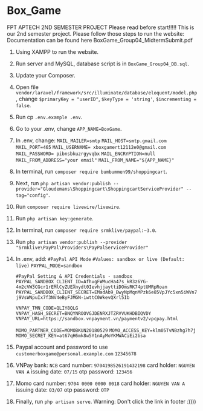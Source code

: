 # Box_Game
FPT APTECH 2ND SEMESTER PROJECT
Please read before start!!!!!
This is our 2nd semester project. Please follow those steps to run the website:
Documentation can be found here BoxGame_Group04_MidtermSubmit.pdf

1. Using XAMPP to run the website.
2. Run server and MySQL, database script is in `BoxGame_Group04_DB.sql`.
3. Update your Composer.
4. Open file `vendor/laravel/framework/src/illuminate/database/eloquent/model.php`, change `$primaryKey = "userID"`, `$keyType = 'string'`, `$incrementing = false`.
5. Run cp `.env.example .env`.
6. Go to your .env, change `APP_NAME=BoxGame`.
7. In .env, change:
   `MAIL_MAILER=smtp`
   `MAIL_HOST=smtp.gmail.com`
   `MAIL_PORT=465`
   `MAIL_USERNAME= xboxgamert12112e0@gmail.com`
   `MAIL_PASSWORD= pibnsbkuzrgyvqbx`
   `MAIL_ENCRYPTION=null`
   `MAIL_FROM_ADDRESS="your email"`
   `MAIL_FROM_NAME="${APP_NAME}"`
8. In terminal, run `composer require bumbummen99/shoppingcart`.
9. Next, run `php artisan vendor:publish --provider="Gloudemans\Shoppingcart\ShoppingcartServiceProvider" --tag="config"`.
10. Run `composer require livewire/livewire`.
11. Run `php artisan key:generate`.
12. In terminal, run `composer require srmklive/paypal:~3.0`.
13. Run `php artisan vendor:publish --provider "Srmklive\PayPal\Providers\PayPalServiceProvider"`
14. In .env, add:
    `#PayPal API Mode`
    `#Values: sandbox or live (Default: live)`
    `PAYPAL_MODE=sandbox`

    `#PayPal Setting & API Credentials - sandbox`
    `PAYPAL_SANDBOX_CLIENT_ID=AfhvgFWMucHa47s_kR3z6YG-4m2cVW3CGcr1rEMlCyZUEXnydt0IevhjjayttiDOmsRK74ptUMRpRoan`
    `PAYPAL_SANDBOX_CLIENT_SECRET=EMadAb9_BwyNpMqnMPzk6e85VpJYc5xn5iWVn7j9VsWNpuIx7f3NV4eByFJMGN-iwttC0WkevQXrl5Ib`

    `VNPAY_TMN_CODE=QLIY8QLG`
    `VNPAY_HASH_SECRET=BNQYNROOVGJDENRXJTZRVVUKHDBIQVDY`
    `VNPAY_URL=https://sandbox.vnpayment.vn/paymentv2/vpcpay.html`

    `MOMO_PARTNER_CODE=MOMOBKUN20180529`
    `MOMO_ACCESS_KEY=klm05TvNBzhg7h7j`
    `MOMO_SECRET_KEY=at67qH6mk8w5Y1nAyMoYKMWACiEi2bsa`

15. Paypal account and password to use
    `customerboxgame@personal.example.com`
    `12345678`
16. VNPay
    bank: `NCB`
    card number: `9704198526191432198`
    card holder: `NGUYEN VAN A`
    issuing date: `07/15`
    otp password: `123456`
17. Momo
    card number: `9704 0000 0000 0018`
    card holder: `NGUYEN VAN A`
    issuing date: `03/07`
    otp password: `OTP`
18. Finally, run `php artisan serve`.
    Warning: Don't click the link in footer :))))
